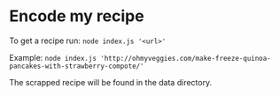 Encode my recipe
==================

To get a recipe run:
`node index.js '<url>'`

Example:
`node index.js 'http://ohmyveggies.com/make-freeze-quinoa-pancakes-with-strawberry-compote/'`

The scrapped recipe will be found in the data directory.